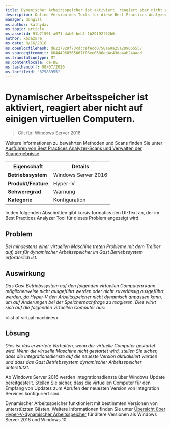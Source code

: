 ```yaml
---
title: Dynamischer Arbeitsspeicher ist aktiviert, reagiert aber nicht auf einigen virtuellen Computern.
description: Online Version des Texts für diese Best Practices Analyzer Regel.
manager: dongill
ms.author: kathydav
ms.topic: article
ms.assetid: 91b7f50f-a071-4ab6-beb1-1b29f92f52b6
author: kbdazure
ms.date: 8/16/2016
ms.openlocfilehash: d6227829f73cdccefecd0758a69a25a299665557
ms.sourcegitcommit: 68444968565667f86ee0586ed4c43da4ab24aaed
ms.translationtype: MT
ms.contentlocale: de-DE
ms.lasthandoff: 08/07/2020
ms.locfileid: "87988955"
---
```

# <a name="dynamic-memory-is-enabled-but-not-responding-on-some-virtual-machines"></a>Dynamischer Arbeitsspeicher ist aktiviert, reagiert aber nicht auf einigen virtuellen Computern.

>Gilt für: Windows Server 2016

Weitere Informationen zu bewährten Methoden und Scans finden Sie unter [Ausführen von Best Practices Analyzer-Scans und Verwalten der Scanergebnisse](https://go.microsoft.com/fwlink/p/?LinkID=223177).

|Eigenschaft|Details|
|-|-|
|**Betriebssystem**|Windows Server 2016|
|**Produkt/Feature**|Hyper-V|
|**Schweregrad**|Warnung|
|**Kategorie**|Konfiguration|

In den folgenden Abschnitten gibt kursiv formatics den UI-Text an, der im Best Practices Analyzer Tool für dieses Problem angezeigt wird.

## <a name="issue"></a>Problem
*Bei mindestens einer virtuellen Maschine treten Probleme mit dem Treiber auf, der für dynamischer Arbeitsspeicher im Gast Betriebssystem erforderlich ist.*

## <a name="impact"></a>Auswirkung
*Das Gast Betriebssystem auf den folgenden virtuellen Computern kann möglicherweise nicht ausgeführt werden oder nicht zuverlässig ausgeführt werden, da Hyper-V den Arbeitsspeicher nicht dynamisch anpassen kann, um auf Änderungen bei der Speichernachfrage zu reagieren. Dies wirkt sich auf die folgenden virtuellen Computer aus:*

\<list of virtual machines>

## <a name="resolution"></a>Lösung
*Dies ist das erwartete Verhalten, wenn der virtuelle Computer gestartet wird. Wenn die virtuelle Maschine nicht gestartet wird, stellen Sie sicher, dass die Integrationsdienste auf die neueste Version aktualisiert werden und dass das Gast Betriebssystem dynamischer Arbeitsspeicher unterstützt.*

Ab Windows Server 2016 werden Integrationsdienste über Windows Update bereitgestellt. Stellen Sie sicher, dass die virtuellen Computer für den Empfang von Updates zum Abrufen der neuesten Version von Integration Services konfiguriert sind.

Dynamischer Arbeitsspeicher funktioniert mit bestimmten Versionen von unterstützten Gästen. Weitere Informationen finden Sie unter [Übersicht über Hyper-V-dynamischer Arbeitsspeicher](/previous-versions/windows/it-pro/windows-server-2012-R2-and-2012/hh831766(v=ws.11)) für ältere Versionen als Windows Server 2016 und Windows 10.